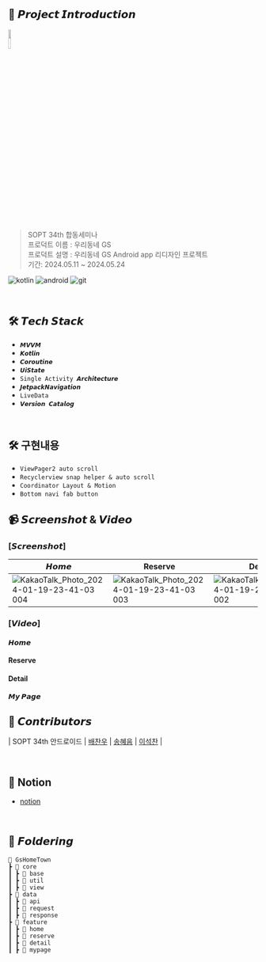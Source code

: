 
## 📌 𝙋𝙧𝙤𝙟𝙚𝙘𝙩 𝙄𝙣𝙩𝙧𝙤𝙙𝙪𝙘𝙩𝙞𝙤𝙣
<img src="https://github.com/NOW-SOPT-APP7-GS-HOMETOWN/GsHometown-Android/assets/106955456/74553fee-2596-4cc3-aafd-80a89965ccdc" width =10% ><br>
> SOPT 34th 합동세미나  
프로덕트 이름 : 우리동네 GS
<br> 프로덕트 설명 : 우리동네 GS Android app 리디자인 프로젝트
<br> 기간: 2024.05.11 ~ 2024.05.24



![kotlin](https://img.shields.io/badge/Kotlin-0095D5?&style=for-the-badge&logo=kotlin&logoColor=white) ![android](https://img.shields.io/badge/Android-3DDC84?style=for-the-badge&logo=android&logoColor=white) ![git](https://img.shields.io/badge/GitHub-100000?style=for-the-badge&logo=github&logoColor=white)

<br>

## 🛠 𝙏𝙚𝙘𝙝 𝙎𝙩𝙖𝙘𝙠
+ `𝙈𝙑𝙑𝙈`
+ `𝙆𝙤𝙩𝙡𝙞𝙣`
+ `𝘾𝙤𝙧𝙤𝙪𝙩𝙞𝙣𝙚`
+ `𝙐𝙞𝙎𝙩𝙖𝙩𝙚`
+ `Single Activity 𝘼𝙧𝙘𝙝𝙞𝙩𝙚𝙘𝙩𝙪𝙧𝙚`
+ `𝙅𝙚𝙩𝙥𝙖𝙘𝙠𝙉𝙖𝙫𝙞𝙜𝙖𝙩𝙞𝙤𝙣`
+ `LiveData`
+ `𝙑𝙚𝙧𝙨𝙞𝙤𝙣 𝘾𝙖𝙩𝙖𝙡𝙤𝙜`

<br>

## 🛠 구현내용
+ `ViewPager2 auto scroll`
+ `Recyclerview snap helper & auto scroll`
+ `Coordinator Layout & Motion`
+ `Bottom navi fab button`

## 📹 𝙎𝙘𝙧𝙚𝙚𝙣𝙨𝙝𝙤𝙩 & 𝙑𝙞𝙙𝙚𝙤

### [𝙎𝙘𝙧𝙚𝙚𝙣𝙨𝙝𝙤𝙩]

| 𝙃𝙤𝙢𝙚 | Reserve | Detail |  𝙈𝙮 𝙋𝙖𝙜𝙚 |
|--------|--------|--------|--------|
|![KakaoTalk_Photo_2024-01-19-23-41-03 004]()|![KakaoTalk_Photo_2024-01-19-23-41-03 003]()|![KakaoTalk_Photo_2024-01-19-23-41-03 002]()|![KakaoTalk_Photo_2024-01-19-23-41-03 001]()| 

### [𝙑𝙞𝙙𝙚𝙤]

#### 𝙃𝙤𝙢𝙚

#### Reserve

#### Detail

#### 𝙈𝙮 𝙋𝙖𝙜𝙚


## 💚 𝘾𝙤𝙣𝙩𝙧𝙞𝙗𝙪𝙩𝙤𝙧𝙨

| SOPT 34th 안드로이드 | [배찬우](chanubc)  | [송혜음](hyeumm) | [이석찬](leeseokchan00) |


<br>

## 💟 Notion
+ [notion](https://www.notion.so/sopt-official/7-7847f21060c647f79a38bc47581093e9?pvs=4)

<br>

## 📁 𝙁𝙤𝙡𝙙𝙚𝙧𝙞𝙣𝙜
```
📂 GsHomeTown
┣ 📂 core
┃ ┣ 📂 base 
┃ ┣ 📂 util 
┃ ┣ 📂 view 
┣ 📂 data
┃ ┣ 📂 api 
┃ ┣ 📂 request
┃ ┣ 📂 response 
┣ 📂 feature
┃ ┣ 📂 home
┃ ┣ 📂 reserve
┃ ┣ 📂 detail
┃ ┣ 📂 mypage 
```
<br>
<br>
<br>

<br>
